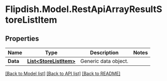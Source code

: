 # Flipdish.Model.RestApiArrayResultStoreListItem
## Properties

Name | Type | Description | Notes
------------ | ------------- | ------------- | -------------
**Data** | [**List&lt;StoreListItem&gt;**](StoreListItem.md) | Generic data object. | 

[[Back to Model list]](../README.md#documentation-for-models) [[Back to API list]](../README.md#documentation-for-api-endpoints) [[Back to README]](../README.md)

